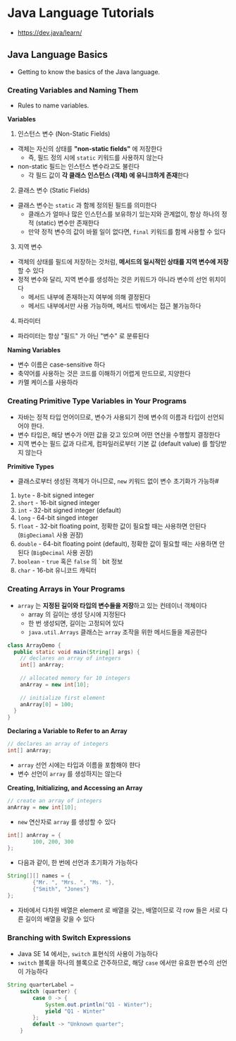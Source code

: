 # Java Language Tutorials
- https://dev.java/learn/

## Java Language Basics
- Getting to know the basics of the Java language.

### Creating Variables and Naming Them
- Rules to name variables.

**Variables**
1. 인스턴스 변수 (Non-Static Fields)
- 객체는 자신의 상태를 **"non-static fields"** 에 저장한다
  - 즉, 필드 정의 시에 `static` 키워드를 사용하지 않는다  
- non-static 필드는 인스턴스 변수라고도 불린다
  - 각 필드 값이 **각 클래스 인스턴스 (객체) 에 유니크하게 존재**한다

2. 클래스 변수 (Static Fields)
- 클래스 변수는 `static` 과 함께 정의된 필드를 의미한다
  - 클래스가 얼마나 많은 인스턴스를 보유하기 있는지와 관계없이, 항상 하나의 정적 (static) 변수만 존재한다
  - 만약 정적 변수의 값이 바뀔 일이 없다면, `final` 키워드를 함께 사용할 수 있다

3. 지역 변수 
- 객체의 상태를 필드에 저장하는 것처럼, **메서드의 일시적인 상태를 지역 변수에 저장**할 수 있다
- 정적 변수와 달리, 지역 변수를 생성하는 것은 키워드가 아니라 변수의 선언 위치이다
  - 메서드 내부에 존재하는지 여부에 의해 결정된다
  - 메서드 내부에서만 사용 가능하며, 메서드 밖에서는 접근 불가능하다

4. 파라미터
- 파라미터는 항상 "필드" 가 아닌 "변수" 로 분류된다

**Naming Variables**
- 변수 이름은 case-sensitive 하다
- 축약어를 사용하는 것은 코드를 이해하기 어렵게 만드므로, 지양한다
- 카멜 케이스를 사용하라

### Creating Primitive Type Variables in Your Programs
- 자바는 정적 타입 언어이므로, 변수가 사용되기 전에 변수의 이름과 타입이 선언되어야 한다.
- 변수 타입은, 해당 변수가 어떤 값을 갖고 있으며 어떤 연산을 수행할지 결정한다
- 지역 변수는 필드 값과 다르게, 컴파일러로부터 기본 값 (default value) 를 할당받지 않는다

**Primitive Types**
- 클래스로부터 생성된 객체가 아니므로, `new` 키워드 없이 변수 초기화가 가능하#
1. `byte` - 8-bit signed integer
2. `short` - 16-bit signed integer
3. `int` - 32-bit signed integer (default)
4. `long` - 64-bit singed integer
5. `float` - 32-bit floating point, 정확한 값이 필요할 때는 사용하면 안된다 (`BigDeciamal` 사용 권장)
6. `double` - 64-bit floating point (default), 정확한 값이 필요할 때는 사용하면 안된다 (`BigDecimal` 사용 권장)
7. `boolean` - `true` 혹은 `false` 의 ` bit 정보
8. `char` - 16-bit 유니코드 캐릭터

### Creating Arrays in Your Programs
- `array` 는 **지정된 길이와 타입의 변수들을 저장**하고 있는 컨테이너 객체이다
  - array 의 길이는 생성 당시에 지정된다
  - 한 번 생성되면, 길이는 고정되어 있다
  - `java.util.Arrays` 클래스는 `array` 조작을 위한 메서드들을 제공한다
```java
class ArrayDemo {
  public static void main(String[] args) {
    // declares an array of integers
    int[] anArray;
    
    // allocated memory for 10 integers
    anArray = new int[10];
    
    // initialize first element
    anArray[0] = 100;
  }
}
```

**Declaring a Variable to Refer to an Array**
```java
// declares an array of integers
int[] anArray;
```
- `array` 선언 시에는 타입과 이름을 포함해야 햔다
- 변수 선언이 `array` 를 생성하지는 않는다

**Creating, Initializing, and Accessing an Array**
```java
// create an array of integers
anArray = new int[10];
```
- `new` 연산자로 `array` 를 생성할 수 있다
```java
int[] anArray = {
        100, 200, 300
};
```
- 다음과 같이, 한 번에 선언과 초기화가 가능하다
```java
String[][] names = {
        {"Mr. ", "Mrs. ", "Ms. "},
        {"Smith", "Jones"}
};
```
- 자바에서 다차원 배열은 element 로 배열을 갖는, 배열이므로 각 row 들은 서로 다른 길이의 배열을 갖을 수 있다

### Branching with Switch Expressions
- Java SE 14 에서는, `switch` 표현식의 사용이 가능하다
- `switch` 블록을 하나의 블록으로 간주하므로, 해당 `case` 에서만 유효한 변수의 선언이 가능하다
```java
String quarterLabel =
    switch (quarter) {
        case 0 -> {
            System.out.println("Q1 - Winter");
            yield "Q1 - Winter"
        };
        default -> "Unknown quarter";
    }
```
